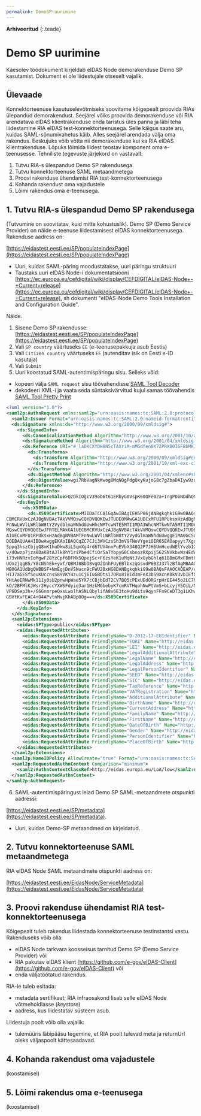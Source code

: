 ```yaml
---
permalink: DemoSP-uurimine
---
```


**Arhiveeritud** 
{:.teade}

# Demo SP uurimine

Käesolev töödokument kirjeldab eIDAS Node demorakenduse Demo SP kasutamist. Dokument ei ole liidestujale otseselt vajalik.

## Ülevaade

Konnektorteenuse kasutuselevõtmiseks soovitame kõigepealt proovida RIAs ülepandud demorakendust. Seejärel võiks proovida demorakenduse või RIA arendatava eIDAS klientrakenduse enda taristus üles panna ja läbi teha liidestamine RIA eIDAS test-konnektorteenusega. Selle käigus saate aru, kuidas SAML-sõnumivahetus käib. Alles seejärel arendada välja oma rakendus. Eeskujuks võib võtta nii demorakenduse kui ka RIA eIDAS klientrakenduse. Lõpuks lõimida liidest teostav komponent oma e-teenusesse. Tehniliste tegevuste järjekord on vastavalt:

1. Tutvu RIA-s ülespandud Demo SP rakendusega
2. Tutvu konnektorteenuse SAML metaandmetega
3. Proovi rakenduse ühendamist RIA test-konnektorteenusega
4. Kohanda rakendust oma vajadustele
5. Lõimi rakendus oma e-teenusega.

## 1. Tutvu RIA-s ülespandud Demo SP rakendusega

(Tutvumine on soovitatav, kuid mitte kohustuslik). Demo SP (Demo Service Provider) on näide e-teenuse liidestamisest eIDAS konnektorteenusega. Rakenduse aadress on:

  [https://eidastest.eesti.ee/SP/populateIndexPage](https://eidastest.eesti.ee/SP/populateIndexPage)

- Uuri, kuidas SAML-päring moodustatakse, uuri päringu struktuuri
- Taustaks uuri eIDAS Node-i dokumentatsiooni [https://ec.europa.eu/cefdigital/wiki/display/CEFDIGITAL/eIDAS-Node+-+Current+release](https://ec.europa.eu/cefdigital/wiki/display/CEFDIGITAL/eIDAS-Node+-+Current+release), sh dokumenti "eIDAS-Node Demo Tools Installation and Configuration Guide".

Näide.

1. Sisene Demo SP rakendusse: [https://eidastest.eesti.ee/SP/populateIndexPage](https://eidastest.eesti.ee/SP/populateIndexPage)
2. Vali `SP country` väärtuseks `EE` (e-teenusepakkuja asub Eestis)
3. Vali `Citizen country` väärtuseks `EE` (autenditav isik on Eesti e-ID kasutaja)
4. Vali `Submit`
5. Uuri koostatud SAML-autentimispäringu sisu. Selleks võid:
  - kopeeri välja `SAML request` sisu töövahendisse [SAML Tool Decoder](https://www.samltool.com/decode.php)
  - dekodeeri XML-i ja vaata seda süntaksivärvitud kujul samas töövahendis [SAML Tool Pretty Print](https://www.samltool.com/prettyprint.php)

````xml
<?xml version="1.0"?>
<saml2p:AuthnRequest xmlns:saml2p="urn:oasis:names:tc:SAML:2.0:protocol" xmlns:ds="http://www.w3.org/2000/09/xmldsig#" xmlns:eidas="http://eidas.europa.eu/saml-extensions" xmlns:saml2="urn:oasis:names:tc:SAML:2.0:assertion" Consent="urn:oasis:names:tc:SAML:2.0:consent:unspecified" Destination="https://eidastest.eesti.ee/EidasNode/ServiceProvider" ForceAuthn="true" ID="_laDKCXYDH8N5cTAXriM-mMGdfen8K72PRXB0IGFBbMKIX.RoMMc6eBIIfqe084z" IsPassive="false" IssueInstant="2018-01-09T16:04:02.336Z" ProviderName="DEMO-SP-EE" Version="2.0">
  <saml2:Issuer Format="urn:oasis:names:tc:SAML:2.0:nameid-format:entity">https://eidastest.eesti.ee/SP/metadata</saml2:Issuer>
  <ds:Signature xmlns:ds="http://www.w3.org/2000/09/xmldsig#">
    <ds:SignedInfo>
      <ds:CanonicalizationMethod Algorithm="http://www.w3.org/2001/10/xml-exc-c14n#"/>
      <ds:SignatureMethod Algorithm="http://www.w3.org/2001/04/xmldsig-more#rsa-sha512"/>
      <ds:Reference URI="#_laDKCXYDH8N5cTAXriM-mMGdfen8K72PRXB0IGFBbMKIX.RoMMc6eBIIfqe084z">
        <ds:Transforms>
          <ds:Transform Algorithm="http://www.w3.org/2000/09/xmldsig#enveloped-signature"/>
          <ds:Transform Algorithm="http://www.w3.org/2001/10/xml-exc-c14n#"/>
        </ds:Transforms>
        <ds:DigestMethod Algorithm="http://www.w3.org/2001/04/xmlenc#sha512"/>
        <ds:DigestValue>wgi7RbVagNkKwogOMqNQgPdgQxyKujoG8c7gZbaDAIyw9zuMH9spccM6SfYFLs0JSGkgjReQMiy7xtoFJjBrqQ==</ds:DigestValue>
      </ds:Reference>
    </ds:SignedInfo>
    <ds:SignatureValue>QzDkIOgcV39ob6t61ERbyG0VspK60QFe02a+IrgPDoNDdhQNXhcrW5PPZW799wNxoc0qGmT8MfLuuy6F9Z9+Xxx/tigR7U4ArNe1z/CDRGWNaLBm5/aohCX03surk6EhW4bFhNdn5PhQx78akA01S2LG2KFRqCK9s7aebSBGnlUvC3cPBg25IpL70yNGaTxtSYUVmg2cqNjE9c5EHHwIUMqyQihc2J6ijDa//LGfb46j4qBGsns62yt2RhxG6HKIG25AIfjU/HpTmwCvoHEN+VAdMQ+AGWVWc4V0/cmwPhj03AMzuFE/dWLuaUNPngHX+I4rIISmNm9NrUNGpO91DA==</ds:SignatureValue>
    <ds:KeyInfo>
      <ds:X509Data>
        <ds:X509Certificate>MIIDaTCCAlGgAwIBAgIEH5P86jANBgkqhkiG9w0BAQsFADBlMQswCQYDVQQGEwJFRTELMAkGA1UE
CBMCRVUxCzAJBgNVBAcTAkVVMQswCQYDVQQKEwJTUDEOMAwGA1UECxMFU1RPUksxHzAdBgNVBAMT
FnNwLWVlLWRlbW8tY2VydGlmaWNhdGUwHhcNMTcwNTE5MTI1MDA3WhcNMTkwNTA5MTI1MDA3WjBl
MQswCQYDVQQGEwJFRTELMAkGA1UECBMCRVUxCzAJBgNVBAcTAkVVMQswCQYDVQQKEwJTUDEOMAwG
A1UECxMFU1RPUksxHzAdBgNVBAMTFnNwLWVlLWRlbW8tY2VydGlmaWNhdGUwggEiMA0GCSqGSIb3
DQEBAQUAA4IBDwAwggEKAoIBAQCqZC7CJi3WVCzsSh3mV9FNoVYgeiOIR65EAOapyyt7Xgqchn1s
Sppq3hszCbjgQ8mK1huDkw8iL5qmXg4rd6TUV4nxPuEVbX348Q2P7JH6UmHcedWElYvzbI2Yw388
v/dOwzp7jza8DaKBtAJlk8hY1riPbe4CfiOr5aTYbpyG0CsbnozRXpij562SNVkbvWz4EdW/3C5W
i73vHNRzvIoMgwF28YzCpf6DFMk5QpejSc+F6zsYeK1uMqNtJVxGybGhlq61BBmGMxFBmt0LdLWt
UOnzjqgB5/Y8cNShEk+yxT/QBMJ8BbO8vgO2InhFUyEBlbxzqGsvdP6BZJ37lzBfAgMBAAGjITAf
MB0GA1UdDgQWBBSF+NmEgjDnVSNucn9cFWU28xHG8DANBgkqhkiG9w0BAQsFAAOCAQEAP/cJT+ti
HTJ7aGESfSouKUccnsS89VKY4zu1Cj6IuGBOtsi7ORx8iBid3mFeX3bS9XcnK0kV3vbIEfXr2U9L
YHtAeERNwMk111y0sU2pnwHpWae5YX7cCBjbEd72CV7BQ5cPExUEdORGrpHrEE445o2LC7Nif0Qx
kO/2BFMlKJWsr2HyccYXWSFdyie3ar1HzkMGbebyK7cmRVTHqohNwPtVmS+bLcyjY5OiL/NVArGR
VP6DSep3h+/G6GnmrpeQxsLwolhASNLQbylifA8v6E3toHu9ditx9qynFFn9CeDT3g1LKhwQkB6/
GBVtKvFEAC4+O4APvtnMvjKhABpOOg==</ds:X509Certificate>
      </ds:X509Data>
    </ds:KeyInfo>
  </ds:Signature>
  <saml2p:Extensions>
    <eidas:SPType>public</eidas:SPType>
    <eidas:RequestedAttributes>
      <eidas:RequestedAttribute FriendlyName="D-2012-17-EUIdentifier" Name="http://eidas.europa.eu/attributes/legalperson/D-2012-17-EUIdentifier" NameFormat="urn:oasis:names:tc:SAML:2.0:attrname-format:uri" isRequired="false"/>
      <eidas:RequestedAttribute FriendlyName="EORI" Name="http://eidas.europa.eu/attributes/legalperson/EORI" NameFormat="urn:oasis:names:tc:SAML:2.0:attrname-format:uri" isRequired="false"/>
      <eidas:RequestedAttribute FriendlyName="LEI" Name="http://eidas.europa.eu/attributes/legalperson/LEI" NameFormat="urn:oasis:names:tc:SAML:2.0:attrname-format:uri" isRequired="false"/>
      <eidas:RequestedAttribute FriendlyName="LegalAdditionalAttribute" Name="http://eidas.europa.eu/attributes/legalperson/LegalAdditionalAttribute" NameFormat="urn:oasis:names:tc:SAML:2.0:attrname-format:uri" isRequired="false"/>
      <eidas:RequestedAttribute FriendlyName="LegalName" Name="http://eidas.europa.eu/attributes/legalperson/LegalName" NameFormat="urn:oasis:names:tc:SAML:2.0:attrname-format:uri" isRequired="true"/>
      <eidas:RequestedAttribute FriendlyName="LegalAddress" Name="http://eidas.europa.eu/attributes/legalperson/LegalPersonAddress" NameFormat="urn:oasis:names:tc:SAML:2.0:attrname-format:uri" isRequired="false"/>
      <eidas:RequestedAttribute FriendlyName="LegalPersonIdentifier" Name="http://eidas.europa.eu/attributes/legalperson/LegalPersonIdentifier" NameFormat="urn:oasis:names:tc:SAML:2.0:attrname-format:uri" isRequired="true"/>
      <eidas:RequestedAttribute FriendlyName="SEED" Name="http://eidas.europa.eu/attributes/legalperson/SEED" NameFormat="urn:oasis:names:tc:SAML:2.0:attrname-format:uri" isRequired="false"/>
      <eidas:RequestedAttribute FriendlyName="SIC" Name="http://eidas.europa.eu/attributes/legalperson/SIC" NameFormat="urn:oasis:names:tc:SAML:2.0:attrname-format:uri" isRequired="false"/>
      <eidas:RequestedAttribute FriendlyName="TaxReference" Name="http://eidas.europa.eu/attributes/legalperson/TaxReference" NameFormat="urn:oasis:names:tc:SAML:2.0:attrname-format:uri" isRequired="false"/>
      <eidas:RequestedAttribute FriendlyName="VATRegistration" Name="http://eidas.europa.eu/attributes/legalperson/VATRegistrationNumber" NameFormat="urn:oasis:names:tc:SAML:2.0:attrname-format:uri" isRequired="false"/>
      <eidas:RequestedAttribute FriendlyName="AdditionalAttribute" Name="http://eidas.europa.eu/attributes/naturalperson/AdditionalAttribute" NameFormat="urn:oasis:names:tc:SAML:2.0:attrname-format:uri" isRequired="false"/>
      <eidas:RequestedAttribute FriendlyName="BirthName" Name="http://eidas.europa.eu/attributes/naturalperson/BirthName" NameFormat="urn:oasis:names:tc:SAML:2.0:attrname-format:uri" isRequired="false"/>
      <eidas:RequestedAttribute FriendlyName="CurrentAddress" Name="http://eidas.europa.eu/attributes/naturalperson/CurrentAddress" NameFormat="urn:oasis:names:tc:SAML:2.0:attrname-format:uri" isRequired="false"/>
      <eidas:RequestedAttribute FriendlyName="FamilyName" Name="http://eidas.europa.eu/attributes/naturalperson/CurrentFamilyName" NameFormat="urn:oasis:names:tc:SAML:2.0:attrname-format:uri" isRequired="true"/>
      <eidas:RequestedAttribute FriendlyName="FirstName" Name="http://eidas.europa.eu/attributes/naturalperson/CurrentGivenName" NameFormat="urn:oasis:names:tc:SAML:2.0:attrname-format:uri" isRequired="true"/>
      <eidas:RequestedAttribute FriendlyName="DateOfBirth" Name="http://eidas.europa.eu/attributes/naturalperson/DateOfBirth" NameFormat="urn:oasis:names:tc:SAML:2.0:attrname-format:uri" isRequired="true"/>
      <eidas:RequestedAttribute FriendlyName="Gender" Name="http://eidas.europa.eu/attributes/naturalperson/Gender" NameFormat="urn:oasis:names:tc:SAML:2.0:attrname-format:uri" isRequired="false"/>
      <eidas:RequestedAttribute FriendlyName="PersonIdentifier" Name="http://eidas.europa.eu/attributes/naturalperson/PersonIdentifier" NameFormat="urn:oasis:names:tc:SAML:2.0:attrname-format:uri" isRequired="true"/>
      <eidas:RequestedAttribute FriendlyName="PlaceOfBirth" Name="http://eidas.europa.eu/attributes/naturalperson/PlaceOfBirth" NameFormat="urn:oasis:names:tc:SAML:2.0:attrname-format:uri" isRequired="false"/>
    </eidas:RequestedAttributes>
  </saml2p:Extensions>
  <saml2p:NameIDPolicy AllowCreate="true" Format="urn:oasis:names:tc:SAML:1.1:nameid-format:unspecified"/>
  <saml2p:RequestedAuthnContext Comparison="minimum">
    <saml2:AuthnContextClassRef>http://eidas.europa.eu/LoA/low</saml2:AuthnContextClassRef>
  </saml2p:RequestedAuthnContext>
</saml2p:AuthnRequest>
````

6. SAML-autentimispäringust leiad Demo SP SAML-metaandmete otspunkti aadressi:

  [https://eidastest.eesti.ee/SP/metadata](https://eidastest.eesti.ee/SP/metadata).
  
  - Uuri, kuidas Demo-SP metaandmed on kirjeldatud.

## 2. Tutvu konnektorteenuse SAML metaandmetega

RIA eIDAS Node SAML metaandmete otspunkti aadress on:

  [https://eidastest.eesti.ee/EidasNode/ServiceMetadata](https://eidastest.eesti.ee/EidasNode/ServiceMetadata)

## 3. Proovi rakenduse ühendamist RIA test-konnektorteenusega

Kõigepealt tuleb rakendus liidestada konnektorteenuse testinstantsi vastu. Rakenduseks võib olla:
- eIDAS Node tarkvara koosseisus tarnitud Demo SP (Demo Service Provider) või
- RIA pakutav eIDAS klient [https://github.com/e-gov/eIDAS-Client](https://github.com/e-gov/eIDAS-Client) või
- enda väljatöötatud rakendus.

RIA-le tuleb esitada:
- metadata sertifikaat; RIA infraosakond lisab selle eIDAS Node võtmehoidlasse (_keystore_)
- aadress, kus liidestatav süsteem asub.

Liidestuja poolt võib olla vajalik:
- tulemüüris läbipääsu tegemine, et RIA poolt tulevad meta ja returnUrl oleks väljaspoolt kättesaadavad.

## 4. Kohanda rakendust oma vajadustele

(koostamisel)

## 5. Lõimi rakendus oma e-teenusega

(koostamisel)
